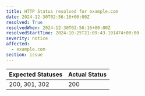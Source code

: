 ```yaml
---
title: HTTP Status resolved for example.com
date: 2024-12-30T02:56:16+00:00Z
resolved: True
resolvedWhen: 2024-12-30T02:56:16+00:00Z
resolvedStartTime: 2024-10-25T21:09:43.191474+00:00
severity: notice
affected:
  - example.com
section: issue
---
```


| Expected Statuses | Actual Status  |
|-------------------|----------------|
| 200, 301, 302 | 200 |
